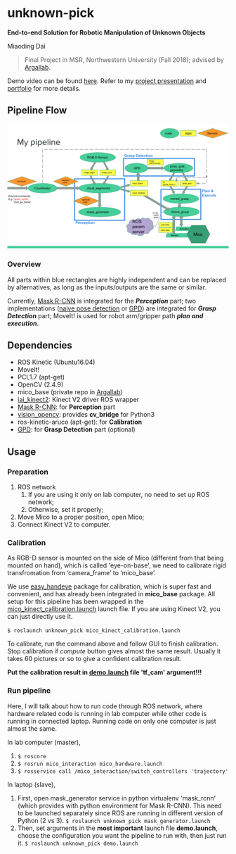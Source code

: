 # unknown-pick

**End-to-end Solution for Robotic Manipulation of Unknown Objects**

Miaoding Dai
> Final Project in MSR, Northwestern University (Fall 2018); advised by [Argallab](http://www.argallab.northwestern.edu/).

Demo video can be found [here](https://youtu.be/AsTXIjYesws). Refer to my [project presentation](https://drive.google.com/file/d/1nkwlLNjLoMK-qR8m-gktYasgBhdgwJU_/view?usp=sharing) and [portfolio](https://mdai17.github.io/unknown_pick.html) for more details.

## Pipeline Flow

![pipeline](./doc/image/workflow.png)

### Overview

All parts within blue rectangles are highly independent and can be replaced by alternatives, as long as the inputs/outputs are the same or similar.

Currently, [Mask R-CNN](https://github.com/matterport/Mask_RCNN) is integrated for the ***Perception*** part; two implementations ([naive pose detection](https://github.com/zjudmd1015/unknown-pick/blob/master/src/gen_naive_pose.cpp) or [GPD](https://github.com/atenpas/gpd)) are integrated for ***Grasp Detection*** part; MoveIt! is used for robot arm/gripper path ***plan and execution***.

## Dependencies

- ROS Kinetic (Ubuntu16.04)
- MoveIt!
- PCL1.7 (apt-get)
- OpenCV (2.4.9)
- mico_base (private repo in [Argallab](argallab.northwestern.edu))
- [iai_kinect2](https://github.com/code-iai/iai_kinect2): Kinect V2 driver ROS wrapper
- [Mask R-CNN](https://github.com/matterport/Mask_RCNN): for **Perception** part
- [vision_opencv](https://github.com/ros-perception/vision_opencv): provides **cv_bridge** for Python3
- ros-kinetic-aruco (apt-get): for **Calibration**
- [GPD](https://github.com/atenpas/gpd): for **Grasp Detection** part (optional)

## Usage

### Preparation
1. ROS network
    1. If you are using it only on lab computer, no need to set up ROS network;
    2. Otherwise, set it properly;
2. Move Mico to a proper position, open Mico;
3. Connect Kinect V2 to computer.

### Calibration
As RGB-D sensor is mounted on the side of Mico (different from that being mounted on hand), which is called 'eye-on-base', we need to calibrate rigid transfromation from ‘camera_frame’ to ‘mico_base’.

We use [easy_handeye](https://github.com/IFL-CAMP/easy_handeye) package for calibration, which is super fast and convenient, and has already been integrated in **mico_base** package. All setup for this pipeline has been wrapped in the [mico_kinect_calibration.launch](https://github.com/zjudmd1015/unknown-pick/blob/master/launch/mico_kinect_calibration.launch) launch file. If you are using Kinect V2, you can just directly use it.

`$ roslaunch unknown_pick mico_kinect_calibration.launch`

To calibrate, run the command above and follow GUI to finish calibration. Stop calibration if *compute* button gives almost the same result. Usually it takes 60 pictures or so to give a confident calibration result. 

 **Put the calibration result in [demo.launch](https://github.com/zjudmd1015/unknown-pick/blob/master/launch/demo.launch) file 'tf_cam' argument!!!** 

### Run pipeline
Here, I will talk about how to run code through ROS network, where hardware related code is running in lab computer while other code is running in connected laptop. Running code on only one computer is just almost the same.

In lab computer (master),

1. `$ roscore`
2. `$ rosrun mico_interaction mico_hardware.launch`
3. `$ rosservice call /mico_interaction/switch_controllers 'trajectory'`

In laptop (slave),

1. First, open mask_generator service in python virtualenv 'mask_rcnn' (which provides with python environment for Mask R-CNN). This need to be launched separately since ROS are running in different version of Python (2 vs 3). `$ roslaunch unknown_pick mask_generator.launch`
2. Then, set arguments in the **most important** launch file **demo.launch**, choose the configuration you want the pipeline to run with, then just run it. `$ roslaunch unknown_pick demo.launch`

